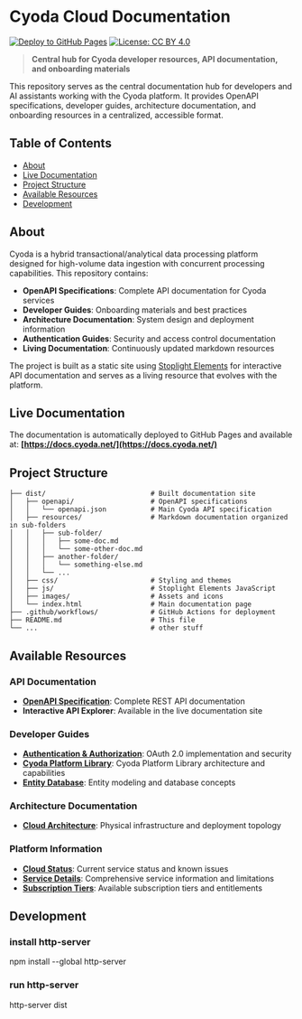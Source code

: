 # Cyoda Cloud Documentation

[![Deploy to GitHub Pages](https://github.com/Cyoda-platform/api-specification/actions/workflows/static.yml/badge.svg)](https://github.com/Cyoda-platform/api-specification/actions/workflows/static.yml)
[![License: CC BY 4.0](https://img.shields.io/badge/License-CC%20BY%204.0-lightgrey.svg)](https://creativecommons.org/licenses/by/4.0/)

> **Central hub for Cyoda developer resources, API documentation, and onboarding materials**

This repository serves as the central documentation hub for developers and AI assistants working with the Cyoda platform. It provides OpenAPI specifications, developer guides, architecture documentation, and onboarding resources in a centralized, accessible format.

## Table of Contents

- [About](#about)
- [Live Documentation](#live-documentation)
- [Project Structure](#project-structure)
- [Available Resources](#available-resources)
- [Development](#development)

## About

Cyoda is a hybrid transactional/analytical data processing platform designed for high-volume data ingestion with concurrent processing capabilities. This repository contains:

- **OpenAPI Specifications**: Complete API documentation for Cyoda services
- **Developer Guides**: Onboarding materials and best practices
- **Architecture Documentation**: System design and deployment information
- **Authentication Guides**: Security and access control documentation
- **Living Documentation**: Continuously updated markdown resources

The project is built as a static site using [Stoplight Elements](https://stoplight.io/open-source/elements) for interactive API documentation and serves as a living resource that evolves with the platform.

## Live Documentation

The documentation is automatically deployed to GitHub Pages and available at:
**[https://docs.cyoda.net/](https://docs.cyoda.net/)**

## Project Structure

```
├── dist/                          # Built documentation site
│   ├── openapi/                   # OpenAPI specifications
│   │   └── openapi.json           # Main Cyoda API specification
│   ├── resources/                 # Markdown documentation organized in sub-folders
│   │   ├── sub-folder/           
│   │   │   ├── some-doc.md
│   │   │   └── some-other-doc.md
│   │   ├── another-folder/          
│   │   │   └── something-else.md
│   │   └── ...
│   ├── css/                       # Styling and themes
│   ├── js/                        # Stoplight Elements JavaScript
│   ├── images/                    # Assets and icons
│   └── index.html                 # Main documentation page
├── .github/workflows/             # GitHub Actions for deployment
├── README.md                      # This file
└── ...                            # other stuff
```

## Available Resources

### API Documentation
- **[OpenAPI Specification](dist/openapi/openapi.json)**: Complete REST API documentation
- **Interactive API Explorer**: Available in the live documentation site

### Developer Guides
- **[Authentication & Authorization](dist/resources/guides/authentication-authorization.md)**: OAuth 2.0 implementation and security
- **[Cyoda Platform Library](dist/resources/guides/cpl-overview.md)**: Cyoda Platform Library architecture and capabilities
- **[Entity Database](dist/resources/guides/cyoda-entity-database.md)**: Entity modeling and database concepts

### Architecture Documentation
- **[Cloud Architecture](dist/resources/architecture/cyoda-cloud-architecture.md)**: Physical infrastructure and deployment topology

### Platform Information
- **[Cloud Status](dist/resources/platform/cyoda-cloud-status.md)**: Current service status and known issues
- **[Service Details](dist/resources/platform/cloud-service-details.md)**: Comprehensive service information and limitations
- **[Subscription Tiers](dist/resources/platform/entitlements.md)**: Available subscription tiers and entitlements


## Development
### install http-server
npm install --global http-server

### run http-server
http-server dist

